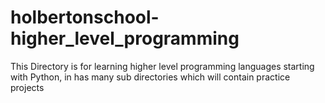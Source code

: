 # holbertonschool-higher_level_programming
This Directory is for learning higher level programming languages starting with Python, in has many sub directories which will contain practice projects
